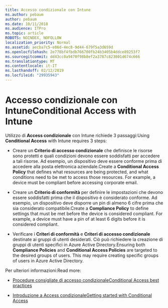 ```yaml
---
title: Accesso condizionale con Intune
ms.author: pebaum
author: pebaum
ms.date: 10/11/2018
ms.audience: ITPro
ms.topic: article
ROBOTS: NOINDEX, NOFOLLOW
localization_priority: Normal
ms.assetid: aecba7c5-e86d-4ec8-9d44-679f5a3d659d
ms.openlocfilehash: 2e778bf4fbdb766700fb24b3405b4ddce89253f7
ms.sourcegitcommit: dd43cc0a9470f98b8ef2a3787c823801d674c666
ms.translationtype: MT
ms.contentlocale: it-IT
ms.lasthandoff: 02/12/2019
ms.locfileid: "29935943"
---
```

# <a name="conditional-access-with-intune"></a><span data-ttu-id="c2e2a-102">Accesso condizionale con Intune</span><span class="sxs-lookup"><span data-stu-id="c2e2a-102">Conditional Access with Intune</span></span>

<span data-ttu-id="c2e2a-103">Utilizzo di **Access condizionale** con Intune richiede 3 passaggi:</span><span class="sxs-lookup"><span data-stu-id="c2e2a-103">Using **Conditional Access** with Intune requires 3 steps:</span></span> 
  
- <span data-ttu-id="c2e2a-p101">Creare un **Criterio di accesso condizionale** che definisce le risorse sono protetti e quali condizioni devono essere soddisfatti per accedere a tali risorse. Ad esempio, un dispositivo deve essere conforme prima di accedere alla posta elettronica aziendale.</span><span class="sxs-lookup"><span data-stu-id="c2e2a-p101">Create a **Conditional Access Policy** that defines what resources are being protected, and what conditions need to be met to access those resources. For example, a device must be compliant before accessing corporate email.</span></span> 
    
- <span data-ttu-id="c2e2a-p102">Creare un **Criterio di conformità** per definire le impostazioni che devono essere soddisfatti prima che il dispositivo è considerato conforme. Ad esempio, un dispositivo deve disporre un pin di almeno 6 cifre prima che sia considerato compatibile.</span><span class="sxs-lookup"><span data-stu-id="c2e2a-p102">Create a **Compliance Policy** to define settings that must be met before the device is considered compliant. For example, a device must have a pin of at least 6 digits before it is considered compliant.</span></span> 
    
- <span data-ttu-id="c2e2a-p103">Verificare i **Criteri di conformità** e **Criteri di accesso condizionale** destinate ai gruppi di utenti desiderati. Ciò può richiedere la creazione di gruppi di utenti specifici in Azure Active Directory.</span><span class="sxs-lookup"><span data-stu-id="c2e2a-p103">Ensuring both **Compliance Policies** and **Conditional Access Policies** are targeted to the desired groups of users. This may require creating specific groups of users in Azure Active Directory.</span></span> 
    
<span data-ttu-id="c2e2a-110">Per ulteriori informazioni:</span><span class="sxs-lookup"><span data-stu-id="c2e2a-110">Read more:</span></span>
  
- [<span data-ttu-id="c2e2a-111">Procedure consigliate di accesso condizionale</span><span class="sxs-lookup"><span data-stu-id="c2e2a-111">Conditional Access best practices</span></span>](https://docs.microsoft.com/azure/active-directory/conditional-access/best-practices)
    
- [<span data-ttu-id="c2e2a-112">Introduzione a Access condizionale</span><span class="sxs-lookup"><span data-stu-id="c2e2a-112">Getting started with Conditional Access </span></span>](https://docs.microsoft.com/azure/active-directory/active-directory-conditional-access-azure-portal-get-started)
    

